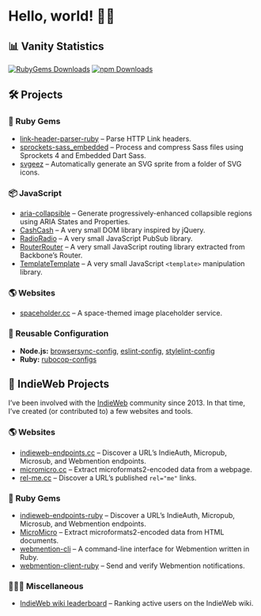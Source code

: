 # Hello, world! 👋🏻

## 📊 Vanity Statistics

[![RubyGems Downloads](https://img.shields.io/static/v1?color=%23e9573f&label=RubyGems+Downloads&logo=rubygems&message=697%2C576&style=for-the-badge)](https://rubygems.org/profiles/jgarber623) [![npm Downloads](https://img.shields.io/static/v1?color=%23cb3837&label=npm+Downloads&logo=npm&message=28%2C145&style=for-the-badge)](https://www.npmjs.com/~jgarber)

## 🛠 Projects

### 💎 Ruby Gems

- [link-header-parser-ruby](https://github.com/jgarber623/link-header-parser-ruby) – Parse HTTP Link headers.
- [sprockets-sass_embedded](https://github.com/jgarber623/sprockets-sass_embedded) – Process and compress Sass files using Sprockets 4 and Embedded Dart Sass.
- [svgeez](https://github.com/jgarber623/svgeez) – Automatically generate an SVG sprite from a folder of SVG icons.

### 📦 JavaScript

- [aria-collapsible](https://github.com/jgarber623/aria-collapsible) – Generate progressively-enhanced collapsible regions using ARIA States and Properties.
- [CashCash](https://github.com/jgarber623/CashCash) – A very small DOM library inspired by jQuery.
- [RadioRadio](https://github.com/jgarber623/RadioRadio) – A very small JavaScript PubSub library.
- [RouterRouter](https://github.com/jgarber623/RouterRouter) – A very small JavaScript routing library extracted from Backbone’s Router.
- [TemplateTemplate](https://github.com/jgarber623/TemplateTemplate) – A very small JavaScript `<template>` manipulation library.

### 🌎 Websites

- [spaceholder.cc](https://github.com/jgarber623/spaceholder.cc) – A space-themed image placeholder service.

### 🧩 Reusable Configuration

- **Node.js:** [browsersync-config](https://github.com/jgarber623/browsersync-config), [eslint-config](https://github.com/jgarber623/eslint-config), [stylelint-config](https://github.com/jgarber623/stylelint-config)
- **Ruby:** [rubocop-configs](https://github.com/jgarber623/rubocop-configs)

## 🧡 IndieWeb Projects

I’ve been involved with the [IndieWeb](https://indieweb.org) community since 2013. In that time, I’ve created (or contributed to) a few websites and tools.

### 🌎 Websites

- [indieweb-endpoints.cc](https://github.com/jgarber623/indieweb-endpoints.cc) – Discover a URL’s IndieAuth, Micropub, Microsub, and Webmention endpoints.
- [micromicro.cc](https://github.com/jgarber623/micromicro.cc) – Extract microformats2-encoded data from a webpage.
- [rel-me.cc](https://github.com/jgarber623/rel-me.cc) – Discover a URL’s published `rel="me"` links.

### 💎 Ruby Gems

- [indieweb-endpoints-ruby](https://github.com/indieweb/indieweb-endpoints-ruby) – Discover a URL’s IndieAuth, Micropub, Microsub, and Webmention endpoints.
- [MicroMicro](https://github.com/jgarber623/micromicro) – Extract microformats2-encoded data from HTML documents.
- [webmention-cli](https://github.com/jgarber623/webmention-cli) – A command-line interface for Webmention written in Ruby.
- [webmention-client-ruby](https://github.com/indieweb/webmention-client-ruby) – Send and verify Webmention notifications.

### 🤷🏻‍♂️ Miscellaneous

- [IndieWeb wiki leaderboard](https://github.com/jgarber623/indieweb-wiki-leaderboard) – Ranking active users on the IndieWeb wiki.
